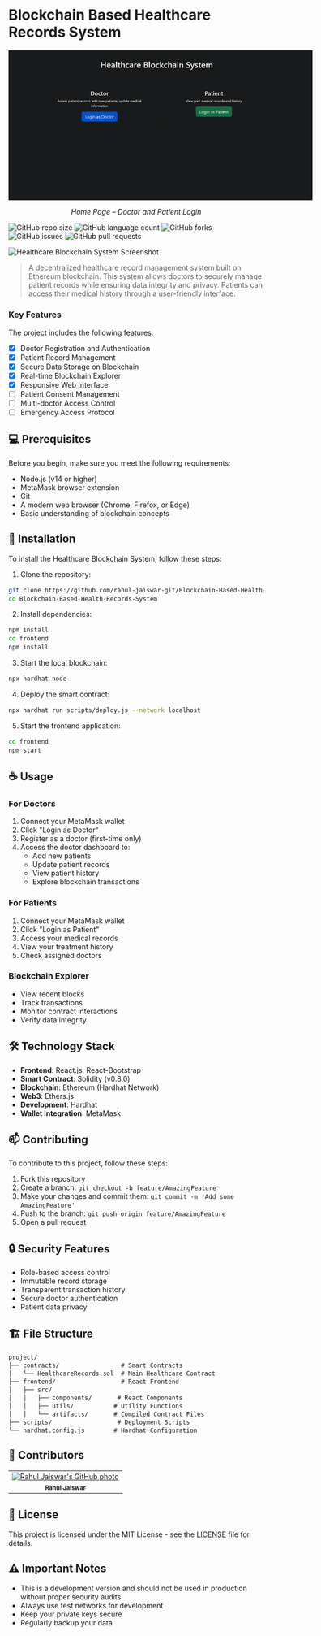 # Blockchain Based Healthcare Records System

<img src="home-page.png" alt="Home Page – Doctor and Patient Login" style="display: block; margin: 0 auto; max-width: 600px;">
<p align="center"><i>Home Page – Doctor and Patient Login</i></p>

![GitHub repo size](https://img.shields.io/github/repo-size/rahul-jaiswar-git/Blockchain-Based-Health-Records-System?style=for-the-badge)
![GitHub language count](https://img.shields.io/github/languages/count/rahul-jaiswar-git/Blockchain-Based-Health-Records-System?style=for-the-badge)
![GitHub forks](https://img.shields.io/github/forks/rahul-jaiswar-git/Blockchain-Based-Health-Records-System?style=for-the-badge)
![GitHub issues](https://img.shields.io/github/issues/rahul-jaiswar-git/Blockchain-Based-Health-Records-System?style=for-the-badge)
![GitHub pull requests](https://img.shields.io/github/issues-pr/rahul-jaiswar-git/Blockchain-Based-Health-Records-System?style=for-the-badge)

<img src="project-screenshot.png" alt="Healthcare Blockchain System Screenshot">

> A decentralized healthcare record management system built on Ethereum blockchain. This system allows doctors to securely manage patient records while ensuring data integrity and privacy. Patients can access their medical history through a user-friendly interface.

### Key Features

The project includes the following features:

- [x] Doctor Registration and Authentication
- [x] Patient Record Management
- [x] Secure Data Storage on Blockchain
- [x] Real-time Blockchain Explorer
- [x] Responsive Web Interface
- [ ] Patient Consent Management
- [ ] Multi-doctor Access Control
- [ ] Emergency Access Protocol

## 💻 Prerequisites

Before you begin, make sure you meet the following requirements:

- Node.js (v14 or higher)
- MetaMask browser extension
- Git
- A modern web browser (Chrome, Firefox, or Edge)
- Basic understanding of blockchain concepts

## 🚀 Installation

To install the Healthcare Blockchain System, follow these steps:

1. Clone the repository:
```bash
git clone https://github.com/rahul-jaiswar-git/Blockchain-Based-Health-Records-System.git
cd Blockchain-Based-Health-Records-System
```

2. Install dependencies:
```bash
npm install
cd frontend
npm install
```

3. Start the local blockchain:
```bash
npx hardhat node
```

4. Deploy the smart contract:
```bash
npx hardhat run scripts/deploy.js --network localhost
```

5. Start the frontend application:
```bash
cd frontend
npm start
```

## ☕ Usage

### For Doctors
1. Connect your MetaMask wallet
2. Click "Login as Doctor"
3. Register as a doctor (first-time only)
4. Access the doctor dashboard to:
   - Add new patients
   - Update patient records
   - View patient history
   - Explore blockchain transactions

### For Patients
1. Connect your MetaMask wallet
2. Click "Login as Patient"
3. Access your medical records
4. View your treatment history
5. Check assigned doctors

### Blockchain Explorer
- View recent blocks
- Track transactions
- Monitor contract interactions
- Verify data integrity

## 🛠️ Technology Stack

- **Frontend**: React.js, React-Bootstrap
- **Smart Contract**: Solidity (v0.8.0)
- **Blockchain**: Ethereum (Hardhat Network)
- **Web3**: Ethers.js
- **Development**: Hardhat
- **Wallet Integration**: MetaMask

## 📫 Contributing

To contribute to this project, follow these steps:

1. Fork this repository
2. Create a branch: `git checkout -b feature/AmazingFeature`
3. Make your changes and commit them: `git commit -m 'Add some AmazingFeature'`
4. Push to the branch: `git push origin feature/AmazingFeature`
5. Open a pull request

## 🔒 Security Features

- Role-based access control
- Immutable record storage
- Transparent transaction history
- Secure doctor authentication
- Patient data privacy

## 🏗️ File Structure

<!-- Architecture section to be updated later -->
```
project/
├── contracts/                 # Smart Contracts
│   └── HealthcareRecords.sol  # Main Healthcare Contract
├── frontend/                  # React Frontend
│   ├── src/
│   │   ├── components/       # React Components
│   │   ├── utils/           # Utility Functions
│   │   └── artifacts/       # Compiled Contract Files
├── scripts/                  # Deployment Scripts
└── hardhat.config.js        # Hardhat Configuration
```

## 🤝 Contributors

<table>
  <tr>
    <td align="center">
      <a href="https://github.com/rahul-jaiswar-git" title="Rahul Jaiswar">
        <img src="https://avatars.githubusercontent.com/rahul-jaiswar-git" width="100px;" alt="Rahul Jaiswar's GitHub photo"/><br>
        <sub>
          <b>Rahul Jaiswar</b>
        </sub>
      </a>
    </td>
  </tr>
</table>

## 📝 License

This project is licensed under the MIT License - see the [LICENSE](LICENSE) file for details.

## ⚠️ Important Notes

- This is a development version and should not be used in production without proper security audits
- Always use test networks for development
- Keep your private keys secure
- Regularly backup your data
